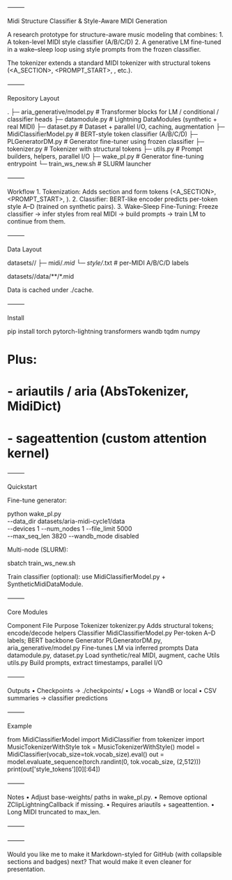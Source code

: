 ⸻

Midi Structure Classifier & Style-Aware MIDI Generation

A research prototype for structure-aware music modeling that combines:
	1.	A token-level MIDI style classifier (A/B/C/D)
	2.	A generative LM fine-tuned in a wake–sleep loop using style prompts from the frozen classifier.

The tokenizer extends a standard MIDI tokenizer with structural tokens (<A_SECTION>, <PROMPT_START>, <ABA>, etc.).

⸻

Repository Layout

.
├─ aria_generative/model.py     # Transformer blocks for LM / conditional / classifier heads
├─ datamodule.py                # Lightning DataModules (synthetic + real MIDI)
├─ dataset.py                   # Dataset + parallel I/O, caching, augmentation
├─ MidiClassifierModel.py       # BERT-style token classifier (A/B/C/D)
├─ PLGeneratorDM.py             # Generator fine-tuner using frozen classifier
├─ tokenizer.py                 # Tokenizer with structural tokens
├─ utils.py                     # Prompt builders, helpers, parallel I/O
├─ wake_pl.py                   # Generator fine-tuning entrypoint
└─ train_ws_new.sh              # SLURM launcher


⸻

Workflow
	1.	Tokenization: Adds section and form tokens (<A_SECTION>, <PROMPT_START>, <ABA>).
	2.	Classifier: BERT-like encoder predicts per-token style A–D (trained on synthetic pairs).
	3.	Wake–Sleep Fine-Tuning:
Freeze classifier → infer styles from real MIDI → build prompts → train LM to continue from them.

⸻

Data Layout

datasets/<synthetic>/
  ├─ midi/*.mid
  └─ style/*.txt    # per-MIDI A/B/C/D labels

datasets/<real>/data/**/*.mid

Data is cached under ./cache.

⸻

Install

pip install torch pytorch-lightning transformers wandb tqdm numpy
# Plus:
# - ariautils / aria  (AbsTokenizer, MidiDict)
# - sageattention     (custom attention kernel)


⸻

Quickstart

Fine-tune generator:

python wake_pl.py \
  --data_dir datasets/aria-midi-cycle1/data \
  --devices 1 --num_nodes 1 --file_limit 5000 \
  --max_seq_len 3820 --wandb_mode disabled

Multi-node (SLURM):

sbatch train_ws_new.sh

Train classifier (optional): use MidiClassifierModel.py + SyntheticMidiDataModule.

⸻

Core Modules

Component	File	Purpose
Tokenizer	tokenizer.py	Adds structural tokens; encode/decode helpers
Classifier	MidiClassifierModel.py	Per-token A–D labels; BERT backbone
Generator	PLGeneratorDM.py, aria_generative/model.py	Fine-tunes LM via inferred prompts
Data	datamodule.py, dataset.py	Load synthetic/real MIDI, augment, cache
Utils	utils.py	Build prompts, extract timestamps, parallel I/O


⸻

Outputs
	•	Checkpoints → ./checkpoints/
	•	Logs → WandB or local
	•	CSV summaries → classifier predictions

⸻

Example

from MidiClassifierModel import MidiClassifier
from tokenizer import MusicTokenizerWithStyle
tok = MusicTokenizerWithStyle()
model = MidiClassifier(vocab_size=tok.vocab_size).eval()
out = model.evaluate_sequence(torch.randint(0, tok.vocab_size, (2,512)))
print(out['style_tokens'][0][:64])


⸻

Notes
	•	Adjust base-weights/ paths in wake_pl.py.
	•	Remove optional ZClipLightningCallback if missing.
	•	Requires ariautils + sageattention.
	•	Long MIDI truncated to max_len.

⸻


⸻

Would you like me to make it Markdown-styled for GitHub (with collapsible sections and badges) next? That would make it even cleaner for presentation.

